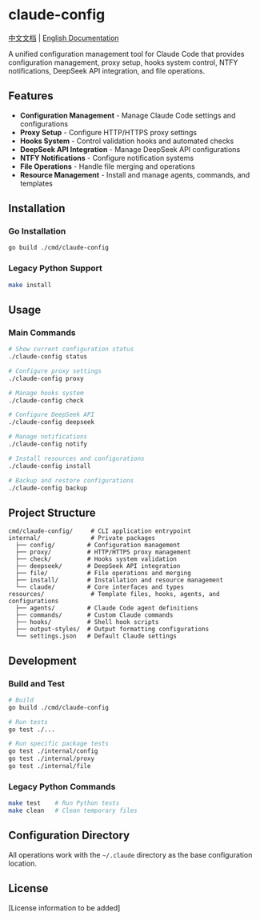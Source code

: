 # claude-config

[中文文档](README_CN.md) | [English Documentation](README.md)

A unified configuration management tool for Claude Code that provides configuration management, proxy setup, hooks system control, NTFY notifications, DeepSeek API integration, and file operations.

## Features

- **Configuration Management** - Manage Claude Code settings and configurations
- **Proxy Setup** - Configure HTTP/HTTPS proxy settings
- **Hooks System** - Control validation hooks and automated checks
- **DeepSeek API Integration** - Manage DeepSeek API configurations
- **NTFY Notifications** - Configure notification systems
- **File Operations** - Handle file merging and operations
- **Resource Management** - Install and manage agents, commands, and templates

## Installation

### Go Installation
```bash
go build ./cmd/claude-config
```

### Legacy Python Support
```bash
make install
```

## Usage

### Main Commands

```bash
# Show current configuration status
./claude-config status

# Configure proxy settings
./claude-config proxy

# Manage hooks system
./claude-config check

# Configure DeepSeek API
./claude-config deepseek

# Manage notifications
./claude-config notify

# Install resources and configurations
./claude-config install

# Backup and restore configurations
./claude-config backup
```

## Project Structure

```
cmd/claude-config/     # CLI application entrypoint
internal/              # Private packages
  ├── config/         # Configuration management
  ├── proxy/          # HTTP/HTTPS proxy management  
  ├── check/          # Hooks system validation
  ├── deepseek/       # DeepSeek API integration
  ├── file/           # File operations and merging
  ├── install/        # Installation and resource management
  └── claude/         # Core interfaces and types
resources/             # Template files, hooks, agents, and configurations
  ├── agents/         # Claude Code agent definitions
  ├── commands/       # Custom Claude commands
  ├── hooks/          # Shell hook scripts
  ├── output-styles/  # Output formatting configurations
  └── settings.json   # Default Claude settings
```

## Development

### Build and Test
```bash
# Build
go build ./cmd/claude-config

# Run tests
go test ./...

# Run specific package tests
go test ./internal/config
go test ./internal/proxy
go test ./internal/file
```

### Legacy Python Commands
```bash
make test    # Run Python tests
make clean   # Clean temporary files
```

## Configuration Directory

All operations work with the `~/.claude` directory as the base configuration location.

## License

[License information to be added]